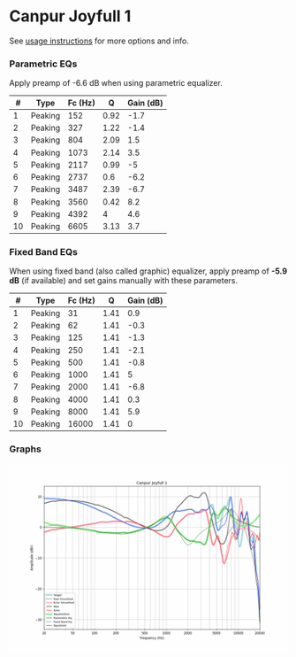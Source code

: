 # Canpur Joyfull 1
See [usage instructions](https://github.com/jaakkopasanen/AutoEq#usage) for more options and info.

### Parametric EQs
Apply preamp of -6.6 dB when using parametric equalizer.

|   # | Type    |   Fc (Hz) |    Q |   Gain (dB) |
|-----|---------|-----------|------|-------------|
|   1 | Peaking |       152 | 0.92 |        -1.7 |
|   2 | Peaking |       327 | 1.22 |        -1.4 |
|   3 | Peaking |       804 | 2.09 |         1.5 |
|   4 | Peaking |      1073 | 2.14 |         3.5 |
|   5 | Peaking |      2117 | 0.99 |        -5   |
|   6 | Peaking |      2737 | 0.6  |        -6.2 |
|   7 | Peaking |      3487 | 2.39 |        -6.7 |
|   8 | Peaking |      3560 | 0.42 |         8.2 |
|   9 | Peaking |      4392 | 4    |         4.6 |
|  10 | Peaking |      6605 | 3.13 |         3.7 |

### Fixed Band EQs
When using fixed band (also called graphic) equalizer, apply preamp of **-5.9 dB** (if available) and set gains manually with these parameters.

|   # | Type    |   Fc (Hz) |    Q |   Gain (dB) |
|-----|---------|-----------|------|-------------|
|   1 | Peaking |        31 | 1.41 |         0.9 |
|   2 | Peaking |        62 | 1.41 |        -0.3 |
|   3 | Peaking |       125 | 1.41 |        -1.3 |
|   4 | Peaking |       250 | 1.41 |        -2.1 |
|   5 | Peaking |       500 | 1.41 |        -0.8 |
|   6 | Peaking |      1000 | 1.41 |         5   |
|   7 | Peaking |      2000 | 1.41 |        -6.8 |
|   8 | Peaking |      4000 | 1.41 |         0.3 |
|   9 | Peaking |      8000 | 1.41 |         5.9 |
|  10 | Peaking |     16000 | 1.41 |         0   |

### Graphs
![](./Canpur%20Joyfull%201.png)
